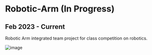 # Robotic-Arm (In Progress)
## Feb 2023 - Current
Robotic Arm integrated team project for class competition on robotics.

![image](https://user-images.githubusercontent.com/107272321/226090732-34089630-4eaa-4584-b1b8-d6aac22c8be9.png)
